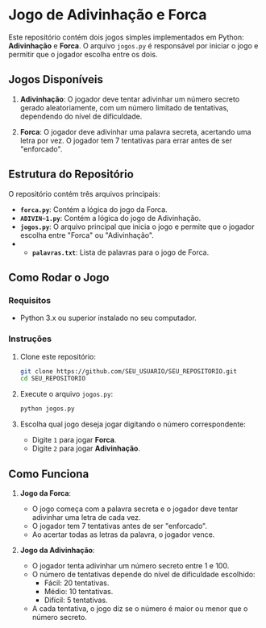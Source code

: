 # Jogo de Adivinhação e Forca

Este repositório contém dois jogos simples implementados em Python: **Adivinhação** e **Forca**. O arquivo `jogos.py` é responsável por iniciar o jogo e permitir que o jogador escolha entre os dois.

## Jogos Disponíveis

1. **Adivinhação**: O jogador deve tentar adivinhar um número secreto gerado aleatoriamente, com um número limitado de tentativas, dependendo do nível de dificuldade.
   
2. **Forca**: O jogador deve adivinhar uma palavra secreta, acertando uma letra por vez. O jogador tem 7 tentativas para errar antes de ser "enforcado".

## Estrutura do Repositório

O repositório contém três arquivos principais:

- **`forca.py`**: Contém a lógica do jogo da Forca.
- **`ADIVIN~1.py`**: Contém a lógica do jogo de Adivinhação.
- **`jogos.py`**: O arquivo principal que inicia o jogo e permite que o jogador escolha entre "Forca" ou "Adivinhação".
- - **`palavras.txt`**: Lista de palavras para o jogo de Forca.


## Como Rodar o Jogo

### Requisitos

- Python 3.x ou superior instalado no seu computador.

### Instruções

1. Clone este repositório:
   ```bash
   git clone https://github.com/SEU_USUARIO/SEU_REPOSITORIO.git
   cd SEU_REPOSITORIO
   ```

2. Execute o arquivo `jogos.py`:
   ```bash
   python jogos.py
   ```

3. Escolha qual jogo deseja jogar digitando o número correspondente:
   - Digite `1` para jogar **Forca**.
   - Digite `2` para jogar **Adivinhação**.

## Como Funciona

1. **Jogo da Forca**:
   - O jogo começa com a palavra secreta e o jogador deve tentar adivinhar uma letra de cada vez.
   - O jogador tem 7 tentativas antes de ser "enforcado".
   - Ao acertar todas as letras da palavra, o jogador vence.

2. **Jogo da Adivinhação**:
   - O jogador tenta adivinhar um número secreto entre 1 e 100.
   - O número de tentativas depende do nível de dificuldade escolhido:
     - Fácil: 20 tentativas.
     - Médio: 10 tentativas.
     - Difícil: 5 tentativas.
   - A cada tentativa, o jogo diz se o número é maior ou menor que o número secreto.
